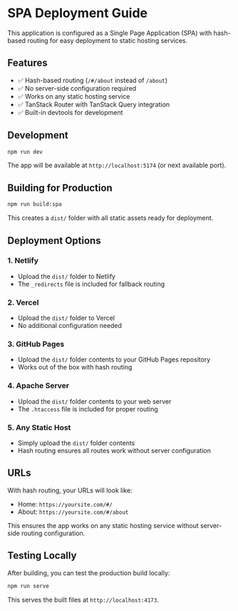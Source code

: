 # SPA Deployment Guide

This application is configured as a Single Page Application (SPA) with hash-based routing for easy deployment to static hosting services.

## Features

- ✅ Hash-based routing (`/#/about` instead of `/about`)
- ✅ No server-side configuration required
- ✅ Works on any static hosting service
- ✅ TanStack Router with TanStack Query integration
- ✅ Built-in devtools for development

## Development

```bash
npm run dev
```

The app will be available at `http://localhost:5174` (or next available port).

## Building for Production

```bash
npm run build:spa
```

This creates a `dist/` folder with all static assets ready for deployment.

## Deployment Options

### 1. Netlify

- Upload the `dist/` folder to Netlify
- The `_redirects` file is included for fallback routing

### 2. Vercel

- Upload the `dist/` folder to Vercel
- No additional configuration needed

### 3. GitHub Pages

- Upload the `dist/` folder contents to your GitHub Pages repository
- Works out of the box with hash routing

### 4. Apache Server

- Upload the `dist/` folder contents to your web server
- The `.htaccess` file is included for proper routing

### 5. Any Static Host

- Simply upload the `dist/` folder contents
- Hash routing ensures all routes work without server configuration

## URLs

With hash routing, your URLs will look like:

- Home: `https://yoursite.com/#/`
- About: `https://yoursite.com/#/about`

This ensures the app works on any static hosting service without server-side routing configuration.

## Testing Locally

After building, you can test the production build locally:

```bash
npm run serve
```

This serves the built files at `http://localhost:4173`.
